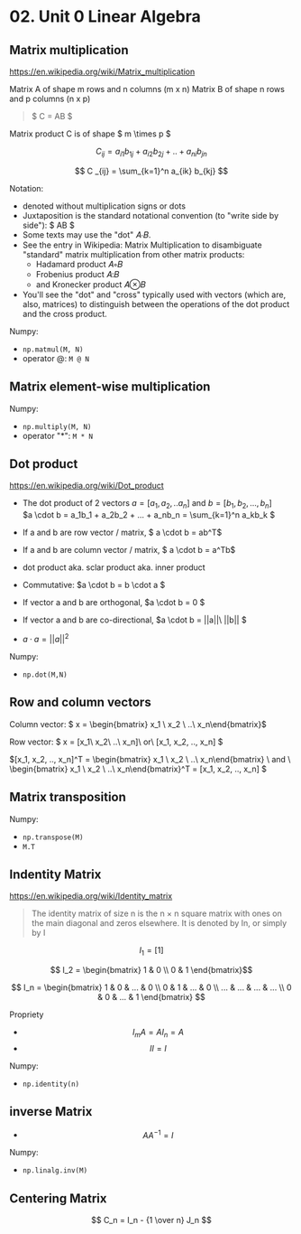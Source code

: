 # 02. Unit 0 Linear Algebra


## Matrix multiplication

https://en.wikipedia.org/wiki/Matrix_multiplication

Matrix A of shape m rows and n columns (m x n)
Matrix B of shape n rows and p columns (n x p)

> $ C = AB $  

Matrix product C is of shape $ m \times p $



$$ C _{ij} =  a_{i1} b_{1j} + a_{i2} b_{2j} + .. + a_{ni} b_{jn} $$

$$ C _{ij} = \sum_{k=1}^n a_{ik} b_{kj} $$

Notation:
* denoted without multiplication signs or dots
* Juxtaposition is the standard notational convention (to "write side by side"): $ AB $
* Some texts may use the "dot" 𝐴⋅𝐵.
* See the entry in Wikipedia: Matrix Multiplication to disambiguate "standard" matrix multiplication from other matrix products: 
  * Hadamard product 𝐴∘𝐵
  * Frobenius product 𝐴:𝐵
  * and Kronecker product 𝐴⊗𝐵
* You'll see the "dot" and "cross" typically used with vectors (which are, also, matrices) to distinguish between the operations of the dot product and the cross product.

Numpy:
* `np.matmul(M, N)`
* operator @: `M @ N`



## Matrix element-wise multiplication

Numpy: 
* `np.multiply(M, N)`
* operator "*": `M * N` 


## Dot product

https://en.wikipedia.org/wiki/Dot_product

* The dot product of 2 vectors $a = [a_1,a_2, .. a_n]$ and $b = [b_1, b_2, ..., b_n]$  
  $a \cdot b =  a_1b_1 + a_2b_2  + ... + a_nb_n = \sum_{k=1}^n a_kb_k $

* If a and b are row vector / matrix, $ a \cdot b = ab^T$  
* If a and b are column vector / matrix, $ a \cdot b = a^Tb$
* dot product aka. sclar product aka. inner product
* Commutative: $a \cdot b = b \cdot a $ 
* If vector a and b are orthogonal, $a \cdot b = 0 $ 
* If vector a and b are co-directional, $a \cdot b = ||a||\ ||b|| $
* $a \cdot a = ||a||^2$

Numpy:
* `np.dot(M,N)`


## Row and column vectors

Column vector: $ x = \begin{bmatrix} x_1 \\ x_2 \\ ..\\ x_n\end{bmatrix}$

Row vector: $ x = [x_1\ x_2\ ..\ x_n]\ or\ [x_1, x_2, .., x_n] $

$[x_1, x_2, .., x_n]^T = \begin{bmatrix} x_1 \\ x_2 \\ ..\\ x_n\end{bmatrix} \ and \ \begin{bmatrix} x_1 \\ x_2 \\ ..\\ x_n\end{bmatrix}^T = [x_1, x_2, .., x_n] $  
  

## Matrix transposition

Numpy:
* `np.transpose(M)`
* `M.T`

## Indentity Matrix

https://en.wikipedia.org/wiki/Identity_matrix

 > The identity matrix of size n is the n × n square matrix with ones on the main diagonal and zeros elsewhere. It is denoted by In, or simply by I

$$ I_1 = [1]$$

$$ I_2 = \begin{bmatrix} 1 & 0 \\ 0 & 1 \end{bmatrix}$$

$$
I_n =
\begin{bmatrix}
1 & 0 & ... & 0 \\
0 & 1 & ... & 0 \\
... & ... & ... & ... \\
0 & 0 & ... & 1
\end{bmatrix}
$$

Propriety

* $$ I_mA = AI_n = A $$
* $$ II = I$$

Numpy:
* `np.identity(n)`

## inverse Matrix

* $$ AA^{-1} = I $$

Numpy:
* `np.linalg.inv(M)`

## Centering Matrix

$$ C_n = I_n - {1 \over n} J_n $$


